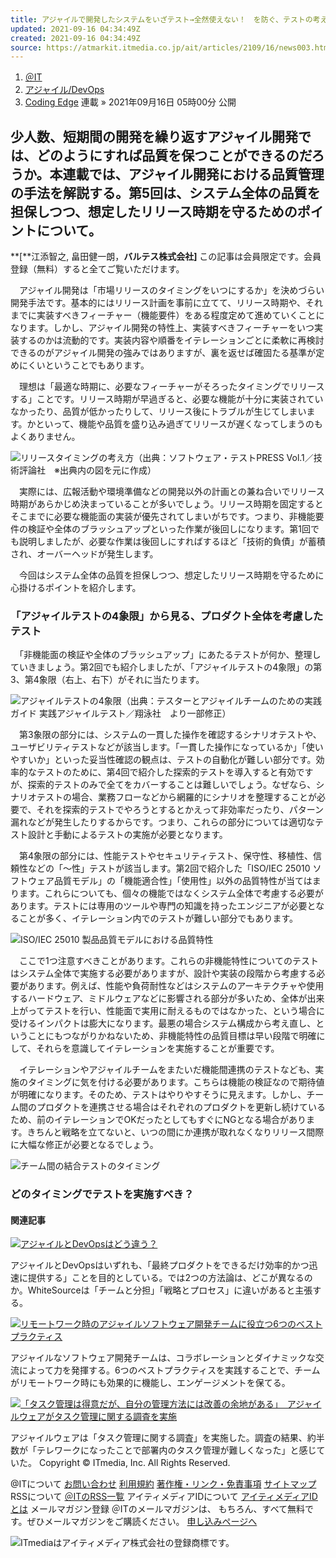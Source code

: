 ```yaml
---
title: アジャイルで開発したシステムをいざテスト→全然使えない！　を防ぐ、テストの考え方総まとめ
updated: 2021-09-16 04:34:49Z
created: 2021-09-16 04:34:49Z
source: https://atmarkit.itmedia.co.jp/ait/articles/2109/16/news003.html
---
```


1. [＠IT](https://atmarkit.itmedia.co.jp/)
2. [アジャイル/DevOps](https://atmarkit.itmedia.co.jp/ait/subtop/devops.html)
3. [Coding Edge](https://atmarkit.itmedia.co.jp/ait/subtop/coding/)
連載
»  2021年09月16日 05時00分 公開

## 少人数、短期間の開発を繰り返すアジャイル開発では、どのようにすれば品質を保つことができるのだろうか。本連載では、アジャイル開発における品質管理の手法を解説する。第5回は、システム全体の品質を担保しつつ、想定したリリース時期を守るためのポイントについて。

**[**江添智之, 畠田健一朗，**バルテス株式会社]**
この記事は会員限定です。会員登録（無料）すると全てご覧いただけます。

　アジャイル開発は「市場リリースのタイミングをいつにするか」を決めづらい開発手法です。基本的にはリリース計画を事前に立てて、リリース時期や、それまでに実装すべきフィーチャー（機能要件）をある程度定めて進めていくことになります。しかし、アジャイル開発の特性上、実装すべきフィーチャーをいつ実装するのかは流動的です。実装内容や順番をイテレーションごとに柔軟に再検討できるのがアジャイル開発の強みではありますが、裏を返せば確固たる基準が定めにくいということでもあります。

　理想は「最適な時期に、必要なフィーチャーがそろったタイミングでリリースする」ことです。リリース時期が早過ぎると、必要な機能が十分に実装されていなかったり、品質が低かったりして、リリース後にトラブルが生じてしまいます。かといって、機能や品質を盛り込み過ぎてリリースが遅くなってしまうのもよくありません。

[![](https://image.itmedia.co.jp/ait/articles/2109/16/aitms_aj5_001.png)](https://image.itmedia.co.jp/l/im/ait/articles/2109/16/l_aitms_aj5_001.png)リリースタイミングの考え方（出典：ソフトウェア・テストPRESS Vol.1／技術評論社　※出典内の図を元に作成）

　実際には、広報活動や環境準備などの開発以外の計画との兼ね合いでリリース時期があらかじめ決まっていることが多いでしょう。リリース時期を固定するとそこまでに必要な機能面の実装が優先されてしまいがちです。つまり、非機能要件の検証や全体のブラッシュアップといった作業が後回しになります。第1回でも説明しましたが、必要な作業は後回しにすればするほど「技術的負債」が蓄積され、オーバーヘッドが発生します。

　今回はシステム全体の品質を担保しつつ、想定したリリース時期を守るために心掛けるポイントを紹介します。

### 「アジャイルテストの4象限」から見る、プロダクト全体を考慮したテスト

　「非機能面の検証や全体のブラッシュアップ」にあたるテストが何か、整理していきましょう。第2回でも紹介しましたが、「アジャイルテストの4象限」の第3、第4象限（右上、右下）がそれに当たります。

[![](https://image.itmedia.co.jp/ait/articles/2109/16/aitms_aj5_002.png)](https://image.itmedia.co.jp/l/im/ait/articles/2109/16/l_aitms_aj5_002.png)アジャイルテストの4象限（出典：テスターとアジャイルチームのための実践ガイド 実践アジャイルテスト／翔泳社　より一部修正）

　第3象限の部分には、システムの一貫した操作を確認するシナリオテストや、ユーザビリティテストなどが該当します。「一貫した操作になっているか」「使いやすいか」といった妥当性確認の観点は、テストの自動化が難しい部分です。効率的なテストのために、第4回で紹介した探索的テストを導入すると有効ですが、探索的テストのみで全てをカバーすることは難しいでしょう。なぜなら、シナリオテストの場合、業務フローなどから網羅的にシナリオを整理することが必要で、それを探索的テストでやろうとするとかえって非効率だったり、パターン漏れなどが発生したりするからです。つまり、これらの部分については適切なテスト設計と手動によるテストの実施が必要となります。

　第4象限の部分には、性能テストやセキュリティテスト、保守性、移植性、信頼性などの「〜性」テストが該当します。第2回で紹介した「ISO/IEC 25010 ソフトウェア品質モデル」の「機能適合性」「使用性」以外の品質特性が当てはまります。これらについても、個々の機能ではなくシステム全体で考慮する必要があります。テストには専用のツールや専門の知識を持ったエンジニアが必要となることが多く、イテレーション内でのテストが難しい部分でもあります。

[![](https://image.itmedia.co.jp/ait/articles/2109/16/aitms_aj5_003.png)](https://image.itmedia.co.jp/l/im/ait/articles/2109/16/l_aitms_aj5_003.png)ISO/IEC 25010 製品品質モデルにおける品質特性

　ここで1つ注意すべきことがあります。これらの非機能特性についてのテストはシステム全体で実施する必要がありますが、設計や実装の段階から考慮する必要があります。例えば、性能や負荷耐性などはシステムのアーキテクチャや使用するハードウェア、ミドルウェアなどに影響される部分が多いため、全体が出来上がってテストを行い、性能面で実用に耐えるものではなかった、という場合に受けるインパクトは膨大になります。最悪の場合システム構成から考え直し、ということにもつながりかねないため、非機能特性の品質目標は早い段階で明確にして、それらを意識してイテレーションを実施することが重要です。

　イテレーションやアジャイルチームをまたいだ機能間連携のテストなども、実施のタイミングに気を付ける必要があります。こちらは機能の検証なので期待値が明確になります。そのため、テストはやりやすそうに見えます。しかし、チーム間のプロダクトを連携させる場合はそれぞれのプロダクトを更新し続けているため、前のイテレーションでOKだったとしてもすぐにNGとなる場合があります。きちんと戦略を立てないと、いつの間にか連携が取れなくなりリリース間際に大幅な修正が必要となるでしょう。

[![](https://image.itmedia.co.jp/ait/articles/2109/16/aitms_aj5_004.png)](https://image.itmedia.co.jp/l/im/ait/articles/2109/16/l_aitms_aj5_004.png)チーム間の結合テストのタイミング

### どのタイミングでテストを実施すべき？

#### 関連記事

[![](https://image.itmedia.co.jp/ait/articles/2108/23/news044.jpg)アジャイルとDevOpsはどう違う？](https://atmarkit.itmedia.co.jp/ait/articles/2108/23/news044.html)

アジャイルとDevOpsはいずれも、「最終プロダクトをできるだけ効率的かつ迅速に提供する」ことを目的としている。では2つの方法論は、どこが異なるのか。WhiteSourceは「チームと分担」「戦略とプロセス」に違いがあると主張する。

[![](https://image.itmedia.co.jp/ait/articles/2105/21/news002.jpg)リモートワーク時のアジャイルソフトウェア開発チームに役立つ6つのベストプラクティス](https://atmarkit.itmedia.co.jp/ait/articles/2105/21/news002.html)

アジャイルなソフトウェア開発チームは、コラボレーションとダイナミックな交流によって力を発揮する。6つのベストプラクティスを実践することで、チームがリモートワーク時にも効果的に機能し、エンゲージメントを保てる。

[![](https://image.itmedia.co.jp/ait/articles/2105/18/news033.jpg)「タスク管理は得意だが、自分の管理方法には改善の余地がある」　アジャイルウェアがタスク管理に関する調査を実施](https://atmarkit.itmedia.co.jp/ait/articles/2105/18/news033.html)

アジャイルウェアは「タスク管理に関する調査」を実施した。調査の結果、約半数が「テレワークになったことで部署内のタスク管理が難しくなった」と感じていた。
Copyright © ITmedia, Inc. All Rights Reserved.

@ITについて
[お問い合わせ](https://atmarkit.itmedia.co.jp/aboutus/contact_us/contact_us.html)
[利用規約](https://atmarkit.itmedia.co.jp/ait/subtop/termofuse.html)
[著作権・リンク・免責事項](https://atmarkit.itmedia.co.jp/ait/subtop/copyright.html)
[サイトマップ](https://atmarkit.itmedia.co.jp/info/sitemap/sitemap.html)
RSSについて
[＠ITのRSS一覧](https://corp.itmedia.co.jp/media/rss_list/)
アイティメディアIDについて
[アイティメディアIDとは](http://id.itmedia.jp/info/campaign/all_id.html)
メールマガジン登録
＠ITのメールマガジンは、 もちろん、すべて無料です。ぜひメールマガジンをご購読ください。
[申し込みページへ](https://atmarkit.itmedia.co.jp/ait/subtop/info/lp/ait_new.html)

[![](https://image.itmedia.co.jp/images/logo/170_itmedia_bgw.gif)](https://corp.itmedia.co.jp/)ITmediaはアイティメディア株式会社の登録商標です。